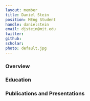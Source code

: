 ```yaml
---
layout: member
title: Daniel Stein
position: MEng Student
handle: danielstein
email: djstein@mit.edu
twitter: 
github: 
scholar: 
photo: default.jpg 
---
```


### Overview


### Education

### Publications and Presentations
